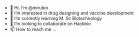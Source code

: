 - 👋 Hi, I’m @mirubio
- 👀 I’m interested in drug designing and vaccine development 
- 🌱 I’m currently learning M. Sc Biotechnology 
- 💞️ I’m looking to collaborate on Hackbio
- 📫 How to reach me ...

<!---
mirubio/mirubio is a ✨ special ✨ repository because its `README.md` (this file) appears on your GitHub profile.
You can click the Preview link to take a look at your changes.
--->
